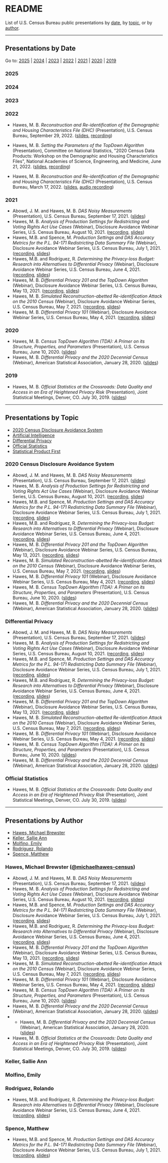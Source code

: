 # README
List of U.S. Census Bureau public presentations by [date](#presentations-by-date), by [topic](#presentations-by-topic), or by [author](#presentations-by-author).

***

## Presentations by Date
Go to: [2025](#2025) | [2024](#2024) | [2023](#2023) | [2022](#2022) | [2021](#2021) | [2020](#2020) | [2019](#2019)

### 2025

### 2024

### 2023

### 2022
- Hawes, M. B. *Reconstruction and Re-identification of the Demographic and Housing Characteristics File (DHC)* (Presentation), U.S. Census Bureau, September 29, 2022. \([slides](), [recording](https://www.youtube.com/watch?v=eihDGfxy2cc)\)

- Hawes, M. B. *Setting the Parameters of the TopDown Algorithm* (Presentation), Committee on National Statistics, "2020 Census Data Products: Workshop on the Demographic and Housing Characteristics Files", National Academies of Science, Engineering, and Medicine, June 21, 2022. \([slides](), [recording](https://www.nationalacademies.org/event/06-21-2022/2020-census-data-products-workshop-on-the-demographic-and-housing-characteristics-files)\)

- Hawes, M. B. *Reconstruction and Re-identification of the Demographic and Housing Characteristics File (DHC)* (Presentation), U.S. Census Bureau, March 17, 2022. \([slides](), [audio recording](https://broadcast.census.gov/comm/census-scientific-advisory-committee/meeting-videos/2022/03-17-csac-meeting.wav)\)


### 2021
- Abowd, J. M. and Hawes, M. B. *DAS Noisy Measurements* (Presentation), U.S. Census Bureau, September 17, 2021. \([slides](https://github.com/michaelhawes-census/presentations/blob/main/2021-09-17-Noisy-Measurements.pdf)\)
- Hawes, M. B. *Analysis of Production Settings for Redistricting and Voting Rights Act Use Cases* (Webinar), Disclosure Avoidance Webinar Series, U.S. Census Bureau, August 10, 2021. \([recording](https://www.census.gov/data/academy/webinars/2021/disclosure-avoidance-series/analysis-of-demonstration-data-for-redistricting-and-voting-rights-act-use-cases-production-settings.html), [slides](https://github.com/michaelhawes-census/presentations/blob/main/2021-08-10-redistricting-analysis.pdf)\)
- Hawes, M.B. and Spence, M. *Production Settings and DAS Accuracy Metrics for the P.L. 94-171 Redistricting Data Summary File* (Webinar), Disclosure Avoidance Webinar Series, U.S. Census Bureau, July 1, 2021. \([recording](https://www.census.gov/data/academy/webinars/2021/disclosure-avoidance-series/2020-disclosure-avoidance-system-update.html), [slides](https://github.com/michaelhawes-census/presentations/blob/main/2021-07-01-production-settings.pdf)\)
- Hawes, M.B. and Rodríguez, R. *Determining the Privacy-loss Budget: Research into Alternatives to Differential Privacy* (Webinar), Disclosure Avoidance Webinar Series, U.S. Census Bureau, June 4, 2021. \([recording](https://www.census.gov/data/academy/webinars/2021/disclosure-avoidance-series/research-into-alternatives-to-differential-privacy.html), [slides](https://github.com/michaelhawes-census/presentations/blob/main/2021-06-04-determining-PLB.pdf)\)
- Hawes, M. B. *Differential Privacy 201 and the TopDown Algorithm* (Webinar), Disclosure Avoidance Webinar Series, U.S. Census Bureau, May 13, 2021. \([recording](https://www.census.gov/data/academy/webinars/2021/disclosure-avoidance-series/differential-privacy-201-and-the-topdown-algorithm.html), [slides](https://github.com/michaelhawes-census/presentations/blob/main/2021-05-13-DAS-201.pdf)\)
- Hawes, M. B. *Simulated Reconstruction-abetted Re-identification Attack on the 2010 Census* (Webinar), Disclosure Avoidance Webinar Series, U.S. Census Bureau, May 7, 2021. \([recording](https://www.census.gov/data/academy/webinars/2021/disclosure-avoidance-series/simulated-reconstruction-abetted-re-identification-attack-on-the-2010-census.html), [slides](https://github.com/michaelhawes-census/presentations/blob/main/2021-05-07-RECON-REID.pdf)\)
- Hawes, M. B. *Differential Privacy 101* (Webinar), Disclosure Avoidance Webinar Series, U.S. Census Bureau, May 4, 2021. \([recording](https://www.census.gov/data/academy/webinars/2021/disclosure-avoidance-series/differential-privacy-101.html), [slides](https://github.com/michaelhawes-census/presentations/blob/main/2021-05-04-DAS-101.pdf)\)

### 2020
- Hawes, M. B. *Census TopDown Algorithm (TDA): A Primer on its Structure, Properties, and Parameters* (Presentation), U.S. Census Bureau, June 10, 2020. \([slides](https://github.com/michaelhawes-census/presentations/blob/main/2020-06-10-TDA.pdf)\)
-  Hawes, M. B. *Differential Privacy and the 2020 Decennial Census* (Webinar), American Statistical Association, January 28, 2020. \([slides](https://github.com/michaelhawes-census/presentations/blob/main/2020-01-28-ASA-Privacy-Day.pdf)\)

### 2019
- Hawes, M. B. *Official Statistics at the Crossroads: Data Quality and Access in an Era of Heightened Privacy Risk* (Presentation), Joint Statistical Meetings, Denver, CO. July 30, 2019. \([slides](https://github.com/michaelhawes-census/presentations/blob/main/2019-07-30-JSM-Crossroads.pdf)\)

***

## Presentations by Topic
- [2020 Census Disclosure Avoidance System](#2020-census-disclosure-avoidance-system)
- [Artificial Intelligence](#artificial-intelligence)
- [Differential Privacy](#differential-privacy)
- [Official Statistics](#official-statistics)
- [Statistical Product First](#statistical-product-first)

### 2020 Census Disclosure Avoidance System
- Abowd, J. M. and Hawes, M. B. *DAS Noisy Measurements* (Presentation), U.S. Census Bureau, September 17, 2021. \([slides](https://github.com/michaelhawes-census/presentations/blob/main/2021-09-17-Noisy-Measurements.pdf)\)
- Hawes, M. B. *Analysis of Production Settings for Redistricting and Voting Rights Act Use Cases* (Webinar), Disclosure Avoidance Webinar Series, U.S. Census Bureau, August 10, 2021. \([recording](https://www.census.gov/data/academy/webinars/2021/disclosure-avoidance-series/analysis-of-demonstration-data-for-redistricting-and-voting-rights-act-use-cases-production-settings.html), [slides](https://github.com/michaelhawes-census/presentations/blob/main/2021-08-10-redistricting-analysis.pdf)\)
- Hawes, M.B. and Spence, M. *Production Settings and DAS Accuracy Metrics for the P.L. 94-171 Redistricting Data Summary File* (Webinar), Disclosure Avoidance Webinar Series, U.S. Census Bureau, July 1, 2021. \([recording](https://www.census.gov/data/academy/webinars/2021/disclosure-avoidance-series/2020-disclosure-avoidance-system-update.html), [slides](https://github.com/michaelhawes-census/presentations/blob/main/2021-07-01-production-settings.pdf)\)
- Hawes, M.B. and Rodríguez, R. *Determining the Privacy-loss Budget: Research into Alternatives to Differential Privacy* (Webinar), Disclosure Avoidance Webinar Series, U.S. Census Bureau, June 4, 2021. \([recording](https://www.census.gov/data/academy/webinars/2021/disclosure-avoidance-series/research-into-alternatives-to-differential-privacy.html), [slides](https://github.com/michaelhawes-census/presentations/blob/main/2021-06-04-determining-PLB.pdf)\)
- Hawes, M. B. *Differential Privacy 201 and the TopDown Algorithm* (Webinar), Disclosure Avoidance Webinar Series, U.S. Census Bureau, May 13, 2021. \([recording](https://www.census.gov/data/academy/webinars/2021/disclosure-avoidance-series/differential-privacy-201-and-the-topdown-algorithm.html), [slides](https://github.com/michaelhawes-census/presentations/blob/main/2021-05-13-DAS-201.pdf)\)
- Hawes, M. B. *Simulated Reconstruction-abetted Re-identification Attack on the 2010 Census* (Webinar), Disclosure Avoidance Webinar Series, U.S. Census Bureau, May 7, 2021. \([recording](https://www.census.gov/data/academy/webinars/2021/disclosure-avoidance-series/simulated-reconstruction-abetted-re-identification-attack-on-the-2010-census.html), [slides](https://github.com/michaelhawes-census/presentations/blob/main/2021-05-07-RECON-REID.pdf)\)
- Hawes, M. B. *Differential Privacy 101* (Webinar), Disclosure Avoidance Webinar Series, U.S. Census Bureau, May 4, 2021. \([recording](https://www.census.gov/data/academy/webinars/2021/disclosure-avoidance-series/differential-privacy-101.html), [slides](https://github.com/michaelhawes-census/presentations/blob/main/2021-05-04-DAS-101.pdf)\)
- Hawes, M. B. *Census TopDown Algorithm (TDA): A Primer on its Structure, Properties, and Parameters* (Presentation), U.S. Census Bureau, June 10, 2020. \([slides](https://github.com/michaelhawes-census/presentations/blob/main/2020-06-10-TDA.pdf)\)
-  Hawes, M. B. *Differential Privacy and the 2020 Decennial Census* (Webinar), American Statistical Association, January 28, 2020. \([slides](https://github.com/michaelhawes-census/presentations/blob/main/2020-01-28-ASA-Privacy-Day.pdf)\)


### Differential Privacy
- Abowd, J. M. and Hawes, M. B. *DAS Noisy Measurements* (Presentation), U.S. Census Bureau, September 17, 2021. \([slides](https://github.com/michaelhawes-census/presentations/blob/main/2021-09-17-Noisy-Measurements.pdf)\)
- Hawes, M. B. *Analysis of Production Settings for Redistricting and Voting Rights Act Use Cases* (Webinar), Disclosure Avoidance Webinar Series, U.S. Census Bureau, August 10, 2021. \([recording](https://www.census.gov/data/academy/webinars/2021/disclosure-avoidance-series/analysis-of-demonstration-data-for-redistricting-and-voting-rights-act-use-cases-production-settings.html), [slides](https://github.com/michaelhawes-census/presentations/blob/main/2021-08-10-redistricting-analysis.pdf)\)
- Hawes, M.B. and Spence, M. *Production Settings and DAS Accuracy Metrics for the P.L. 94-171 Redistricting Data Summary File* (Webinar), Disclosure Avoidance Webinar Series, U.S. Census Bureau, July 1, 2021. \([recording](https://www.census.gov/data/academy/webinars/2021/disclosure-avoidance-series/2020-disclosure-avoidance-system-update.html), [slides](https://github.com/michaelhawes-census/presentations/blob/main/2021-07-01-production-settings.pdf)\)
- Hawes, M.B. and Rodríguez, R. *Determining the Privacy-loss Budget: Research into Alternatives to Differential Privacy* (Webinar), Disclosure Avoidance Webinar Series, U.S. Census Bureau, June 4, 2021. \([recording](https://www.census.gov/data/academy/webinars/2021/disclosure-avoidance-series/research-into-alternatives-to-differential-privacy.html), [slides](https://github.com/michaelhawes-census/presentations/blob/main/2021-06-04-determining-PLB.pdf)\)
- Hawes, M. B. *Differential Privacy 201 and the TopDown Algorithm* (Webinar), Disclosure Avoidance Webinar Series, U.S. Census Bureau, May 13, 2021. \([recording](https://www.census.gov/data/academy/webinars/2021/disclosure-avoidance-series/differential-privacy-201-and-the-topdown-algorithm.html), [slides](https://github.com/michaelhawes-census/presentations/blob/main/2021-05-13-DAS-201.pdf)\)
- Hawes, M. B. *Simulated Reconstruction-abetted Re-identification Attack on the 2010 Census* (Webinar), Disclosure Avoidance Webinar Series, U.S. Census Bureau, May 7, 2021. \([recording](https://www.census.gov/data/academy/webinars/2021/disclosure-avoidance-series/simulated-reconstruction-abetted-re-identification-attack-on-the-2010-census.html), [slides](https://github.com/michaelhawes-census/presentations/blob/main/2021-05-07-RECON-REID.pdf)\)
- Hawes, M. B. *Differential Privacy 101* (Webinar), Disclosure Avoidance Webinar Series, U.S. Census Bureau, May 4, 2021. \([recording](https://www.census.gov/data/academy/webinars/2021/disclosure-avoidance-series/differential-privacy-101.html), [slides](https://github.com/michaelhawes-census/presentations/blob/main/2021-05-04-DAS-101.pdf)\)
- Hawes, M. B. *Census TopDown Algorithm (TDA): A Primer on its Structure, Properties, and Parameters* (Presentation), U.S. Census Bureau, June 10, 2020. \([slides](https://github.com/michaelhawes-census/presentations/blob/main/2020-06-10-TDA.pdf)\)
-  Hawes, M. B. *Differential Privacy and the 2020 Decennial Census* (Webinar), American Statistical Association, January 28, 2020. \([slides](https://github.com/michaelhawes-census/presentations/blob/main/2020-01-28-ASA-Privacy-Day.pdf)\)

### Official Statistics
- Hawes, M. B. *Official Statistics at the Crossroads: Data Quality and Access in an Era of Heightened Privacy Risk* (Presentation), Joint Statistical Meetings, Denver, CO. July 30, 2019. \([slides](https://github.com/michaelhawes-census/presentations/blob/main/2019-07-30-JSM-Crossroads.pdf)\)

***
  
## Presentations by Author
- [Hawes, Michael Brewster](#hawes-michael-brewster)
- [Keller, Sallie Ann](#keller-sallie-ann)
- [Molfino, Emily](#molfino-emily)
- [Rodríguez, Rolando](#rodríguez-rolando)
- [Spence, Matthew](#spence-matthew)


### Hawes, Michael Brewster \([@michaelhawes-census](https://github.com/michaelhawes-census)\)
- Abowd, J. M. and Hawes, M. B. *DAS Noisy Measurements* (Presentation), U.S. Census Bureau, September 17, 2021. \([slides](https://github.com/michaelhawes-census/presentations/blob/main/2021-09-17-Noisy-Measurements.pdf)\)
- Hawes, M. B. *Analysis of Production Settings for Redistricting and Voting Rights Act Use Cases* (Webinar), Disclosure Avoidance Webinar Series, U.S. Census Bureau, August 10, 2021. \([recording](https://www.census.gov/data/academy/webinars/2021/disclosure-avoidance-series/analysis-of-demonstration-data-for-redistricting-and-voting-rights-act-use-cases-production-settings.html), [slides](https://github.com/michaelhawes-census/presentations/blob/main/2021-08-10-redistricting-analysis.pdf)\)
- Hawes, M.B. and Spence, M. *Production Settings and DAS Accuracy Metrics for the P.L. 94-171 Redistricting Data Summary File* (Webinar), Disclosure Avoidance Webinar Series, U.S. Census Bureau, July 1, 2021. \([recording](https://www.census.gov/data/academy/webinars/2021/disclosure-avoidance-series/2020-disclosure-avoidance-system-update.html), [slides](https://github.com/michaelhawes-census/presentations/blob/main/2021-07-01-production-settings.pdf)\)
- Hawes, M.B. and Rodríguez, R. *Determining the Privacy-loss Budget: Research into Alternatives to Differential Privacy* (Webinar), Disclosure Avoidance Webinar Series, U.S. Census Bureau, June 4, 2021. \([recording](https://www.census.gov/data/academy/webinars/2021/disclosure-avoidance-series/research-into-alternatives-to-differential-privacy.html), [slides](https://github.com/michaelhawes-census/presentations/blob/main/2021-06-04-determining-PLB.pdf)\)
- Hawes, M. B. *Differential Privacy 201 and the TopDown Algorithm* (Webinar), Disclosure Avoidance Webinar Series, U.S. Census Bureau, May 13, 2021. \([recording](https://www.census.gov/data/academy/webinars/2021/disclosure-avoidance-series/differential-privacy-201-and-the-topdown-algorithm.html), [slides](https://github.com/michaelhawes-census/presentations/blob/main/2021-05-13-DAS-201.pdf)\)
- Hawes, M. B. *Simulated Reconstruction-abetted Re-identification Attack on the 2010 Census* (Webinar), Disclosure Avoidance Webinar Series, U.S. Census Bureau, May 7, 2021. \([recording](https://www.census.gov/data/academy/webinars/2021/disclosure-avoidance-series/simulated-reconstruction-abetted-re-identification-attack-on-the-2010-census.html), [slides](https://github.com/michaelhawes-census/presentations/blob/main/2021-05-07-RECON-REID.pdf)\)
- Hawes, M. B. *Differential Privacy 101* (Webinar), Disclosure Avoidance Webinar Series, U.S. Census Bureau, May 4, 2021. \([recording](https://www.census.gov/data/academy/webinars/2021/disclosure-avoidance-series/differential-privacy-101.html), [slides](https://github.com/michaelhawes-census/presentations/blob/main/2021-05-04-DAS-101.pdf)\)
- Hawes, M. B. *Census TopDown Algorithm (TDA): A Primer on its Structure, Properties, and Parameters* (Presentation), U.S. Census Bureau, June 10, 2020. \([slides](https://github.com/michaelhawes-census/presentations/blob/main/2020-06-10-TDA.pdf)\)
-  Hawes, M. B. *Differential Privacy and the 2020 Decennial Census* (Webinar), American Statistical Association, January 28, 2020. \([slides](https://github.com/michaelhawes-census/presentations/blob/main/2020-01-28-ASA-Privacy-Day.pdf)\)
-  - Hawes, M. B. *Differential Privacy and the 2020 Decennial Census* (Webinar), American Statistical Association, January 28, 2020. \([slides](https://github.com/michaelhawes-census/presentations/blob/main/2020-01-28-ASA-Privacy-Day.pdf)\)
- Hawes, M. B. *Official Statistics at the Crossroads: Data Quality and Access in an Era of Heightened Privacy Risk* (Presentation), Joint Statistical Meetings, Denver, CO. July 30, 2019. \([slides](https://github.com/michaelhawes-census/presentations/blob/main/2019-07-30-JSM-Crossroads.pdf)\)
  

### Keller, Sallie Ann

### Molfino, Emily

### Rodríguez, Rolando
- Hawes, M.B. and Rodríguez, R. *Determining the Privacy-loss Budget: Research into Alternatives to Differential Privacy* (Webinar), Disclosure Avoidance Webinar Series, U.S. Census Bureau, June 4, 2021. \([recording](https://www.census.gov/data/academy/webinars/2021/disclosure-avoidance-series/research-into-alternatives-to-differential-privacy.html), [slides](https://github.com/michaelhawes-census/presentations/blob/main/2021-06-04-determining-PLB.pdf)\)

### Spence, Matthew
- Hawes, M.B. and Spence, M. *Production Settings and DAS Accuracy Metrics for the P.L. 94-171 Redistricting Data Summary File* (Webinar), Disclosure Avoidance Webinar Series, U.S. Census Bureau, July 1, 2021. \([recording](https://www.census.gov/data/academy/webinars/2021/disclosure-avoidance-series/2020-disclosure-avoidance-system-update.html), [slides](https://github.com/michaelhawes-census/presentations/blob/main/2021-07-01-production-settings.pdf)\)
